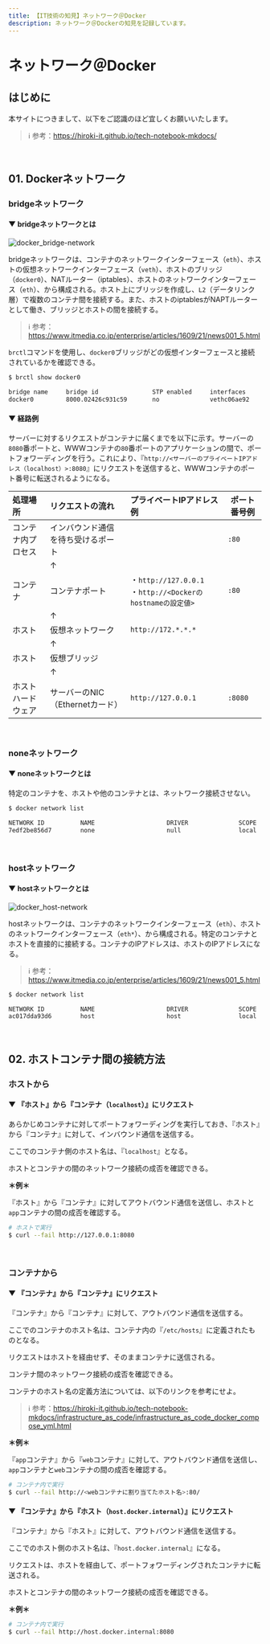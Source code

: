 ```yaml
---
title: 【IT技術の知見】ネットワーク＠Docker
description: ネットワーク＠Dockerの知見を記録しています。
---
```


# ネットワーク＠Docker

## はじめに

本サイトにつきまして、以下をご認識のほど宜しくお願いいたします。



> ℹ️ 参考：https://hiroki-it.github.io/tech-notebook-mkdocs/

<br>


## 01. Dockerネットワーク

### bridgeネットワーク

#### ▼ bridgeネットワークとは

![docker_bridge-network](https://raw.githubusercontent.com/hiroki-it/tech-notebook/master/images/docker_bridge-network.png)


bridgeネットワークは、コンテナのネットワークインターフェース（```eth```）、ホストの仮想ネットワークインターフェース（```veth```）、ホストのブリッジ（```docker0```）、NATルーター（iptables）、ホストのネットワークインターフェース（```eth```）、から構成される。ホスト上にブリッジを作成し、```L2```（データリンク層）で複数のコンテナ間を接続する。また、ホストのiptablesがNAPTルーターとして働き、ブリッジとホストの間を接続する。

> ℹ️ 参考：https://www.itmedia.co.jp/enterprise/articles/1609/21/news001_5.html


```brctl```コマンドを使用し、```docker0```ブリッジがどの仮想インターフェースと接続されているかを確認できる。



```bash
$ brctl show docker0

bridge name     bridge id               STP enabled     interfaces
docker0         8000.02426c931c59       no              vethc06ae92
```

#### ▼ 経路例

サーバーに対するリクエストがコンテナに届くまでを以下に示す。サーバーの```8080```番ポートと、WWWコンテナの```80```番ポートのアプリケーションの間で、ポートフォワーディングを行う。これにより、『```http://<サーバーのプライベートIPアドレス（localhost）>:8080```』にリクエストを送信すると、WWWコンテナのポート番号に転送されるようになる。

| 処理場所   | リクエストの流れ             | プライベートIPアドレス例                                                    | ポート番号例   |
|:-----------|:----------------------|:------------------------------------------------------------------|-------------|
| コンテナ内プロセス | インバウンド通信を待ち受けるポート |                                                                   | ```:80```   |
|            | ↑                     |                                                                   |             |
| コンテナ       | コンテナポート               | ・```http://127.0.0.1```<br>・```http://<Dockerのhostnameの設定値>``` | ```:80```   |
|            | ↑                     |                                                                   |             |
| ホスト        | 仮想ネットワーク            | ```http://172.*.*.*```                                            |             |
|            | ↑                     |                                                                   |             |
| ホスト        | 仮想ブリッジ              |                                                                   |             |
|            | ↑                     |                                                                   |             |
| ホストハードウェア  | サーバーのNIC（Ethernetカード） | ```http://127.0.0.1```                                            | ```:8080``` |

<br>

### noneネットワーク

#### ▼ noneネットワークとは

特定のコンテナを、ホストや他のコンテナとは、ネットワーク接続させない。




```bash
$ docker network list

NETWORK ID          NAME                    DRIVER              SCOPE
7edf2be856d7        none                    null                local
```

<br>


### hostネットワーク

#### ▼ hostネットワークとは

![docker_host-network](https://raw.githubusercontent.com/hiroki-it/tech-notebook/master/images/docker_host-network.png)

hostネットワークは、コンテナのネットワークインターフェース（```eth```）、ホストのネットワークインターフェース（```eth*```）、から構成される。特定のコンテナとホストを直接的に接続する。コンテナのIPアドレスは、ホストのIPアドレスになる。

> ℹ️ 参考：https://www.itmedia.co.jp/enterprise/articles/1609/21/news001_5.html

```bash
$ docker network list

NETWORK ID          NAME                    DRIVER              SCOPE
ac017dda93d6        host                    host                local
```


<br>

## 02. ホストコンテナ間の接続方法

### ホストから

#### ▼ 『ホスト』から『コンテナ（```localhost```）』にリクエスト

あらかじめコンテナに対してポートフォワーディングを実行しておき、『ホスト』から『コンテナ』に対して、インバウンド通信を送信する。

ここでのコンテナ側のホスト名は、『```localhost```』となる。

ホストとコンテナの間のネットワーク接続の成否を確認できる。



**＊例＊**

『ホスト』から『コンテナ』に対してアウトバウンド通信を送信し、ホストと```app```コンテナの間の成否を確認する。



```bash
# ホストで実行
$ curl --fail http://127.0.0.1:8080
```

<br>

### コンテナから

#### ▼ 『コンテナ』から『コンテナ』にリクエスト

『コンテナ』から『コンテナ』に対して、アウトバウンド通信を送信する。

ここでのコンテナのホスト名は、コンテナ内の『```/etc/hosts```』に定義されたものとなる。

リクエストはホストを経由せず、そのままコンテナに送信される。

コンテナ間のネットワーク接続の成否を確認できる。

コンテナのホスト名の定義方法については、以下のリンクを参考にせよ。



> ℹ️ 参考：https://hiroki-it.github.io/tech-notebook-mkdocs/infrastructure_as_code/infrastructure_as_code_docker_compose_yml.html

**＊例＊**

『```app```コンテナ』から『```web```コンテナ』に対して、アウトバウンド通信を送信し、```app```コンテナと```web```コンテナの間の成否を確認する。



```bash
# コンテナ内で実行
$ curl --fail http://<webコンテナに割り当てたホスト名>:80/
```

#### ▼ 『コンテナ』から『ホスト（```host.docker.internal```）』にリクエスト

『コンテナ』から『ホスト』に対して、アウトバウンド通信を送信する。

ここでのホスト側のホスト名は、『```host.docker.internal```』になる。

リクエストは、ホストを経由して、ポートフォワーディングされたコンテナに転送される。

ホストとコンテナの間のネットワーク接続の成否を確認できる。



**＊例＊**

```bash
# コンテナ内で実行
$ curl --fail http://host.docker.internal:8080
```

<br>
